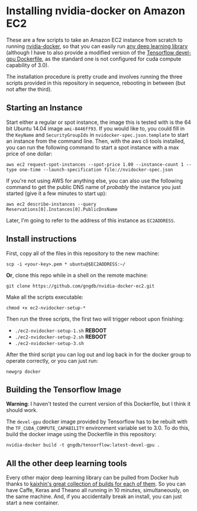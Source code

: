 # Installing nvidia-docker on Amazon EC2 

These are a few scripts to take an Amazon EC2 instance from scratch to running
[nvidia-docker][nd], so that you can easily run [any deep learning
library][kai] (although I have to also provide a modified version of the
[Tensorflow devel-gpu Dockerfile][tensor], as the standard one is not
configured for cuda compute capability of 3.0).

The installation procedure is pretty crude and involves running the three
scripts provided in this repository in sequence, rebooting in between (but
not after the third).

## Starting an Instance

Start either a regular or spot instance, the image this is tested with is
the 64 bit Ubuntu 14.04 image `ami-8446ff93`. If you would like to, you
could fill in the `KeyName` and `SecurityGroupIds` in
`nvidocker-spec.json.template` to start an instance from the command line.
Then, with the aws cli tools installed, you can run the following command
to start a spot instance with a max price of one dollar:

```
aws ec2 request-spot-instances --spot-price 1.00 --instance-count 1 --type one-time --launch-specification file://nvidocker-spec.json
```

If you're not using AWS for anything else, you can also use the following
command to get the public DNS name of _probably_ the instance you just
started (give it a few minutes to start up):

```
aws ec2 describe-instances --query Reservations[0].Instances[0].PublicDnsName
```

Later, I'm going to refer to the address of this instance as `EC2ADDRESS`. 

## Install instructions

First, copy all of the files in this repository to the new machine:

```
scp -i <your-key>.pem * ubuntu@$EC2ADDRESS:~/
```

__Or__, clone this repo while in a shell on the remote machine:

```
git clone https://github.com/gngdb/nvidia-docker-ec2.git
```

Make all the scripts executable:

```
chmod +x ec2-nvidocker-setup-*
```

Then run the three scripts, the first two will trigger reboot upon
finishing:

* `./ec2-nvidocker-setup-1.sh` __REBOOT__
* `./ec2-nvidocker-setup-2.sh` __REBOOT__
* `./ec2-nvidocker-setup-3.sh` 

After the third script you can log out and log back in for the docker group
to operate correctly, or you can just run:

```
newgrp docker
```

## Building the Tensorflow Image

__Warning__: I haven't tested the current version of this Dockerfile, but I
think it should work.

The `devel-gpu` docker image provided by Tensorflow has to be rebuilt with
the `TF_CUDA_COMPUTE_CAPABILITY` environment variable set to 3.0. To do
this, build the docker image using the Dockerfile in this repository:

```
nvidia-docker build -t gngdb/tensorflow:latest-devel-gpu .
```

## All the other deep learning tools

Every other major deep learning library can be pulled from Docker hub
thanks to [kaixhin's great collection of builds for each of them][kai]. So
you can have Caffe, Keras and Theano all running in 10 minutes,
simultaneously, on the same machine. And, if you accidentally break an
install, you can just start a new container.

[nd]: https://github.com/NVIDIA/nvidia-docker 
[kai]: https://github.com/Kaixhin/dockerfiles 
[tensor]: https://github.com/tensorflow/tensorflow/blob/master/tensorflow/tools/docker/Dockerfile.devel-gpu
